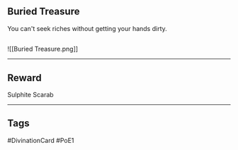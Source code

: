 ## Buried Treasure
You can't seek riches without getting your hands dirty.
## 
![[Buried Treasure.png]]

---
## Reward
Sulphite Scarab

---
## Tags
#DivinationCard
#PoE1